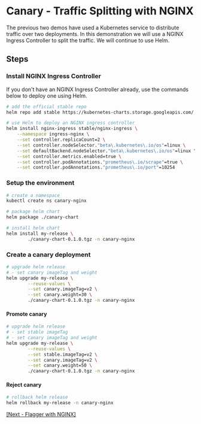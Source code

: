 # Canary - Traffic Splitting with NGINX

The previous two demos have used a Kubernetes service to distribute traffic over two deployments. In this demonstration we will use a NGINX Ingress Controller to split the traffic. We will continue to use Helm.

## Steps

### Install NGINX Ingress Controller
If you don't have an NGINX Ingress Controller already, use the commands below to deploy one using Helm.

```bash
# add the official stable repo
helm repo add stable https://kubernetes-charts.storage.googleapis.com/

# use Helm to deploy an NGINX ingress controller
helm install nginx-ingress stable/nginx-ingress \
    --namespace ingress-nginx \
    --set controller.replicaCount=2 \
    --set controller.nodeSelector."beta\.kubernetes\.io/os"=linux \
    --set defaultBackend.nodeSelector."beta\.kubernetes\.io/os"=linux \
    --set controller.metrics.enabled=true \
    --set controller.podAnnotations."prometheus\.io/scrape"=true \
    --set controller.podAnnotations."prometheus\.io/port"=10254
```

### Setup the environment

```bash
# create a namespace
kubectl create ns canary-nginx

# package helm chart
helm package ./canary-chart

# install helm chart
helm install my-release \
        ./canary-chart-0.1.0.tgz -n canary-nginx
```

### Create a canary deployment

```bash
# upgrade helm release
# - set canary imageTag and weight
helm upgrade my-release \
        --reuse-values \
        --set canary.imageTag=v2 \
        --set canary.weight=30 \
        ./canary-chart-0.1.0.tgz -n canary-nginx
```

#### Promote canary

```bash
# upgrade helm release
# - set stable imageTag
# - set canary imageTag and weight
helm upgrade my-release \
        --reuse-values \
        --set stable.imageTag=v2 \
        --set canary.imageTag=v2 \
        --set canary.weight=50 \
        ./canary-chart-0.1.0.tgz -n canary-nginx
```

#### Reject canary

```bash
# rollback helm release
helm rollback my-release -n canary-nginx
```

[[Next - Flagger with NGINX]](../04-flagger-with-nginx/)